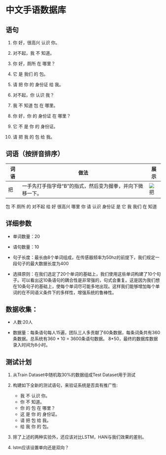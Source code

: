 # 中文手语数据库 #

语句
------------------
1. 你 好，很高兴 认识 你。

2. 对不起，我 不 知道。

3. 你 好，厕所 在 哪里？

4. 它 是 我们 的 包。

5. 请 把 你 的 身份证 给 我。

6. 对不起，你 认识 我？

7. 我 不 知道 包 在 哪里。

8. 你 好，你 的 身份证 在 哪里？

9. 它 不 是 你 的 身份证。

10. 请 把 我 的 包 给 我。

词语（按拼音排序）
------------------
词语 | 做法 | 展示
------------ | ------------- | -------------
把 | 一手先打手指字母“B”的指式，然后变为握拳，并向下微移一下。| ![把](https://github.com/JiaoMaWHU/deepSLR/blob/master/images/%E6%8A%8A.png)
包
不
厕所
的
对不起
给
好
很高兴
哪里
你
请
认识
身份证
是
它
我
我们
在
知道

详细参数
------------------
- 单词数量：20

- 语句数量：10

- 句子长度：最长由8个单词组成，在传感器频率为50hz的前提下，我们规定一段句子的最大数据长度为400

- 选择原则：在我们选定了20个单词的基础上，我们使用这些单词构建了10个句子。可以看出这10条语句的耦合性是非常强的，句式会重复。这是因为我们想在10条句子的基础上，使每个单词尽可能多地出现。这样我们能够增加每个单词的在不同语义条件下的多样性，增强系统的鲁棒性。

数据收集：
------------------
- 人数:20人

- 数据量：每条语句每人15遍，团队三人多贡献了60条数据，每条词条共有360条数据。总系统有360 * 10 = 3600条语句数据。  8*50，最终的数据库数据录入时间为8小时。

测试计划
------------------
1. 从Train Dataset中随机取30%的数据组成Test Dataset用于测试

2. 构建如下全新的测试语句，来验证系统是否具有推广性:
	- 我 不 认识 你。
	- 你 不 知道。
	- 你 的 包 在 哪里？
	- 这 是 你 的 身份证。
	- 请 把 包 给 我。
	- 给 我 你 的 包。
	
3. 除了上述的两种实验外，还应该对比LSTM，HAN与我们效果的差别。

4. lstm应该设置单向还是双向？



